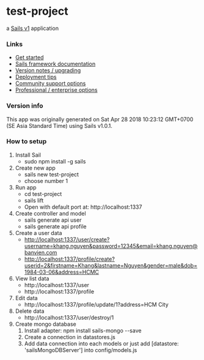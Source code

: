 # test-project

a [Sails v1](https://sailsjs.com) application


### Links

+ [Get started](https://sailsjs.com/get-started)
+ [Sails framework documentation](https://sailsjs.com/documentation)
+ [Version notes / upgrading](https://sailsjs.com/documentation/upgrading)
+ [Deployment tips](https://sailsjs.com/documentation/concepts/deployment)
+ [Community support options](https://sailsjs.com/support)
+ [Professional / enterprise options](https://sailsjs.com/enterprise)


### Version info

This app was originally generated on Sat Apr 28 2018 10:23:12 GMT+0700 (SE Asia Standard Time) using Sails v1.0.1.

<!-- Internally, Sails used [`sails-generate@1.15.21`](https://github.com/balderdashy/sails-generate/tree/v1.15.21/lib/core-generators/new). -->



<!--
Note:  Generators are usually run using the globally-installed `sails` CLI (command-line interface).  This CLI version is _environment-specific_ rather than app-specific, thus over time, as a project's dependencies are upgraded or the project is worked on by different developers on different computers using different versions of Node.js, the Sails dependency in its package.json file may differ from the globally-installed Sails CLI release it was originally generated with.  (Be sure to always check out the relevant [upgrading guides](https://sailsjs.com/upgrading) before upgrading the version of Sails used by your app.  If you're stuck, [get help here](https://sailsjs.com/support).)
-->
### How to setup

1. Install Sail
    + sudo npm install -g sails
2. Create new app
    + sails new test-project
    + choose number 1
3. Run app
    + cd test-project
    + sails lift
    + Open with default port at: http://localhost:1337
4. Create controller and model
    + sails generate api user
    + sails generate api profile
5. Create a user data
    + [http://localhost:1337/user/create?username=khang.nguyen&password=12345&email=khang.nguyen@banvien.com](http://localhost:1337/user/create?username=khang.nguyen&password=12345&email=khang.nguyen@banvien.com)
    + [http://localhost:1337/profile/create?userid=2&firstname=Khang&lastname=Nguyen&gender=male&dob=1984-03-06&address=HCMC](http://localhost:1337/profile/create?userid=2&firstname=Khang&lastname=Nguyen&gender=male&dob=1984-03-06&address=HCMC)
6. View list data
    + http://localhost:1337/user
    + http://localhost:1337/profile
7. Edit data
    + http://localhost:1337/profile/update/1?address=HCM City
8. Delete data
    + http://localhost:1337/user/destroy/1
9. Create mongo database
    1. Install adapter: npm install sails-mongo --save
    2. Create a connection in datastores.js
    3. Add data connection into each models or just add [datastore: 'sailsMongoDBServer'] into config/models.js
